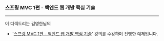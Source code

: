 ### 스프링 MVC 1편 - 백엔드 웹 개발 핵심 기술
*** 
이 디렉토리는 김영한님의 
- '[스프링 MVC 1편 - 백엔드 웹 개발 핵심 기술](https://www.inflearn.com/course/%EC%8A%A4%ED%94%84%EB%A7%81-mvc-1)' 
강의를 수강하며 진행한 예제입니다.